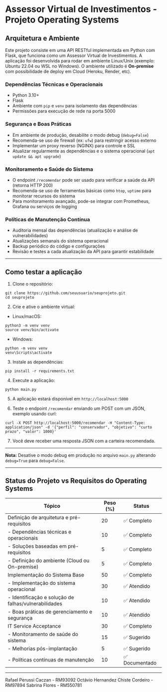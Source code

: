 
# Assessor Virtual de Investimentos - Projeto Operating Systems

## Arquitetura e Ambiente

Este projeto consiste em uma API RESTful implementada em Python com Flask, que funciona como um Assessor Virtual de Investimentos. A aplicação foi desenvolvida para rodar em ambiente Linux/Unix (exemplo: Ubuntu 22.04 ou WSL no Windows). O ambiente utilizado é **On-premise** com possibilidade de deploy em Cloud (Heroku, Render, etc).

### Dependências Técnicas e Operacionais

- Python 3.10+
- Flask
- Ambiente com `pip` e `venv` para isolamento das dependências
- Permissões para execução de rede na porta 5000

### Segurança e Boas Práticas

- Em ambiente de produção, desabilite o modo debug (`debug=False`)
- Recomenda-se uso de firewall (ex: `ufw`) para restringir acesso externo
- Implementar um proxy reverso (NGINX) para controle e SSL
- Atualizar regularmente as dependências e o sistema operacional (`apt update && apt upgrade`)

### Monitoramento e Saúde do Sistema

- O endpoint `/recomendar` pode ser usado para verificar a saúde da API (retorna HTTP 200)
- Recomenda-se uso de ferramentas básicas como `htop`, `uptime` para monitorar recursos do sistema
- Para monitoramento avançado, pode-se integrar com Prometheus, Grafana ou serviços de logging

### Políticas de Manutenção Contínua

- Auditoria mensal das dependências (atualização e análise de vulnerabilidades)
- Atualizações semanais do sistema operacional
- Backup periódico do código e configurações
- Revisão e testes a cada atualização da API para garantir estabilidade

---

## Como testar a aplicação

1. Clone o repositório:
```
git clone https://github.com/seuusuario/seuprojeto.git
cd seuprojeto
```

2. Crie e ative o ambiente virtual:
- Linux/macOS:
```
python3 -m venv venv
source venv/bin/activate
```
- Windows:
```
python -m venv venv
venv\Scripts\activate
```

3. Instale as dependências:
```
pip install -r requirements.txt
```

4. Execute a aplicação:
```
python main.py
```

5. A aplicação estará disponível em `http://localhost:5000`

6. Teste o endpoint `/recomendar` enviando um POST com um JSON, exemplo usando curl:

```
curl -X POST http://localhost:5000/recomendar -H "Content-Type: application/json" -d '{"perfil": "conservador", "objetivo": "curto prazo", "valor": 1000}'
```

7. Você deve receber uma resposta JSON com a carteira recomendada.

---

**Nota:** Desative o modo debug em produção no arquivo `main.py` alterando `debug=True` para `debug=False`.

---

## Status do Projeto vs Requisitos do Operating Systems

| Tópico                                           | Peso (%) | Status         |
|-------------------------------------------------|----------|----------------|
| Definição de arquitetura e pré-requisitos       | 20       | ✅ Completo    |
| - Dependências técnicas e operacionais           | 10       | ✅ Completo    |
| - Soluções baseadas em pré-requisitos            | 5        | ✅ Completo    |
| - Definição do ambiente (Cloud ou On-premise)    | 5        | ✅ Completo    |
| Implementação do Sistema Base                     | 50       | ✅ Completo    |
| - Implementação do sistema operacional            | 30       | ✅ Atendido    |
| - Identificação e solução de falhas/vulnerabilidades | 10    | ✅ Atendido    |
| - Boas práticas de gerenciamento e segurança     | 10       | ✅ Atendido    |
| IT Service Acceptance                             | 30       | ✅ Completo    |
| - Monitoramento de saúde do sistema               | 15       | ✅ Sugerido    |
| - Melhorias pós-implantação                        | 5        | ✅ Sugerido    |
| - Políticas contínuas de manutenção                | 10       | ✅ Documentado |

---

Rafael Perussi Caczan - RM93092
Octávio Hernandez Chiste Cordeiro - RM97894
Sabrina Flores - RM550781
